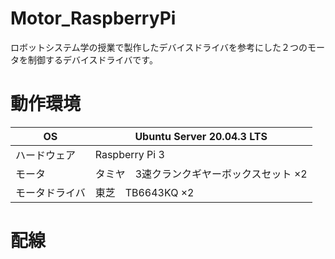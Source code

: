 # Motor_RaspberryPi
ロボットシステム学の授業で製作したデバイスドライバを参考にした２つのモータを制御するデバイスドライバです。

# 動作環境
|OS|Ubuntu Server 20.04.3 LTS|
|---|---|
|ハードウェア|Raspberry Pi 3|
|モータ|タミヤ　3速クランクギヤーボックスセット ×2|
|モータドライバ|東芝　TB6643KQ ×2|

# 配線

